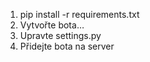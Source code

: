 1. pip install -r requirements.txt
2. Vytvořte bota…
3. Upravte settings.py
4. Přidejte bota na server